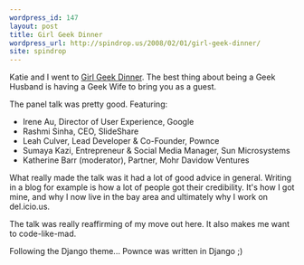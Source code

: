 ```yaml
---
wordpress_id: 147
layout: post
title: Girl Geek Dinner
wordpress_url: http://spindrop.us/2008/02/01/girl-geek-dinner/
site: spindrop
---
```


Katie and I went to [Girl Geek Dinner](http://upcoming.yahoo.com/event/408117/).  The best thing about being a Geek Husband is having a Geek Wife to bring you as a guest.

The panel talk was pretty good.  Featuring:

* Irene Au, Director of User Experience, Google
* Rashmi Sinha, CEO, SlideShare
* Leah Culver, Lead Developer & Co-Founder, Pownce
* Sumaya Kazi, Entrepreneur & Social Media Manager, Sun Microsystems
* Katherine Barr (moderator), Partner, Mohr Davidow Ventures

What really made the talk was it had a lot of good advice in general.  Writing in a blog for example is how a lot of people got their credibility.  It's how I got mine, and why I now live in the bay area and ultimately why I work on del.icio.us.

The talk was really reaffirming of my move out here.  It also makes me want to code-like-mad.

Following the Django theme... Pownce was written in Django ;)
